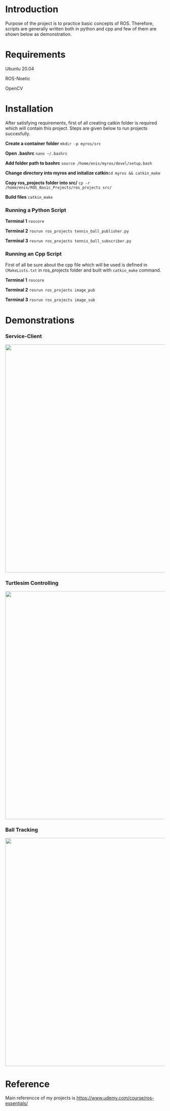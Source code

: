 # Introduction
Purpose of the project is to practice basic concepts of ROS. Therefore, scripts are generally written both in python and cpp and few of them are shown below as demonstration.
# Requirements 
<p>Ubuntu 20.04</p>
<p>ROS-Noetic</p>
<p>OpenCV</p>

# Installation
After satisfying requirements, first of all creating catkin folder is required which will contain this project. Steps are given below to run projects succesfully.

**Create a container folder** `mkdir -p myros/src`

**Open .bashrc** `nano ~/.bashrc`

**Add folder path to bashrc** `source /home/enis/myros/devel/setup.bash`

**Change directory into myros and initalize catkin**`cd myros && catkin_make`

**Copy ros_projects folder into src/** `cp -r /home/enis/ROS_Basic_Projects/ros_projects src/`

**Build files** `catkin_make`

### Running a Python Script

**Terminal 1** `roscore`

**Terminal 2** `rosrun ros_projects tennis_ball_publisher.py`

**Terminal 3** `rosrun ros_projects tennis_ball_subscriber.py`

### Running an Cpp Script
First of all be sure about the cpp file which will be used is defined in `CMakeLists.txt` in ros_projects folder and built with `catkin_make` command.

**Terminal 1** `roscore`

**Terminal 2** `rosrun ros_projects image_pub`

**Terminal 3** `rosrun ros_projects image_sub`

# Demonstrations
### Service-Client
<p align="center">
   <img src="https://user-images.githubusercontent.com/45767042/131259189-c0c7f698-4dfd-44b0-9bcd-9ea406f73909.png", width=1280, height=720>
</p>

### Turtlesim Controlling

<p align="center">
  <img src="https://user-images.githubusercontent.com/45767042/131259095-ef3fc2f1-5181-4c9f-8b1d-c8384ca508a3.png", width=1280, height=720>
</p>

### Ball Tracking
<p align="center">
   <img src="https://user-images.githubusercontent.com/45767042/131257683-ee23ce9a-cf72-4574-b53d-c649805cc898.png", width=1280, height=720>
</p>

# Reference
Main referencce of my projects is https://www.udemy.com/course/ros-essentials/
